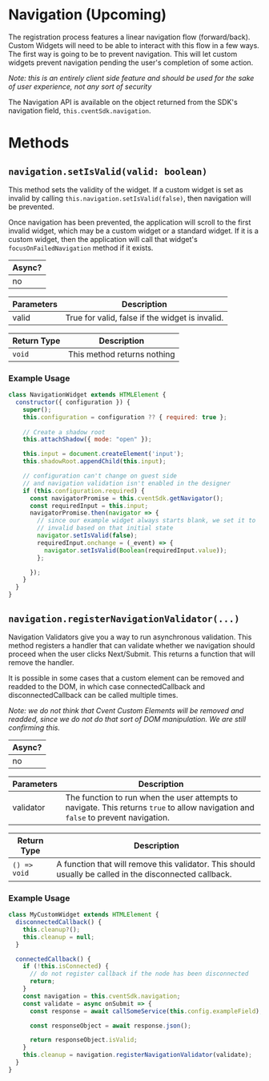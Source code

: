 # Navigation (Upcoming)

The registration process features a linear navigation flow (forward/back). Custom Widgets will need to be able to interact with this flow in a few ways. The first way is going to be to prevent navigation. This will let custom widgets prevent navigation pending the user's completion of some action.

_Note: this is an entirely client side feature and should be used for the sake of user experience, not any sort of security_

The Navigation API is available on the object returned from the SDK's navigation field, `this.cventSdk.navigation`.

# Methods

## `navigation.setIsValid(valid: boolean)`
This method sets the validity of the widget. If a custom widget is set as invalid by calling `this.navigation.setIsValid(false)`, then navigation will be prevented.

Once navigation has been prevented, the application will scroll to the first invalid widget, which may be a custom widget or a standard widget. If it is a custom widget, then the application will call that widget's `focusOnFailedNavigation` method if it exists.

| Async? |
| ---------------------- |
|no|

|Parameters | Description       |
|-------------|-------------------|
|valid| True for valid, false if the widget is invalid.

| Return Type | Description       |
|-------------|-------------------|
| `void`| This method returns nothing |

### Example Usage

```javascript
class NavigationWidget extends HTMLElement {
  constructor({ configuration }) {
    super();
    this.configuration = configuration ?? { required: true };
    
    // Create a shadow root
    this.attachShadow({ mode: "open" });

    this.input = document.createElement('input');
    this.shadowRoot.appendChild(this.input);

    // configuration can't change on guest side
    // and navigation validation isn't enabled in the designer
    if (this.configuration.required) {
      const navigatorPromise = this.cventSdk.getNavigator();
      const requiredInput = this.input;
      navigatorPromise.then(navigator => {
        // since our example widget always starts blank, we set it to
        // invalid based on that initial state
        navigator.setIsValid(false);
        requiredInput.onchange = (_event) => {
          navigator.setIsValid(Boolean(requiredInput.value));
        };

      });
    }
  }
}

```

## `navigation.registerNavigationValidator(...)`

Navigation Validators give you a way to run asynchronous validation. This method registers a handler that can validate whether we navigation should proceed when the user clicks Next/Submit. This returns a function that will remove the handler.

It is possible in some cases that a custom element can be removed and readded to the DOM, in which case connectedCallback and disconnectedCallback can be called multiple times.

_Note: we do not think that Cvent Custom Elements will be removed and readded, since we do not do that sort of DOM manipulation. We are still confirming this._

| Async? |
| ---------------------- |
|no|

|Parameters | Description       |
|-------------|-------------------|
|validator| The function to run when the user attempts to navigate. This returns `true` to allow navigation and `false` to prevent navigation.

| Return Type | Description       |
|-------------|-------------------|
| `() => void`| A function that will remove this validator. This should usually be called in the disconnected callback. |

### Example Usage

```javascript
class MyCustomWidget extends HTMLElement {
  disconnectedCallback() {
    this.cleanup?();
    this.cleanup = null;
  }

  connectedCallback() {
    if (!this.isConnected) {
      // do not register callback if the node has been disconnected
      return;
    }
    const navigation = this.cventSdk.navigation;
    const validate = async onSubmit => {
      const response = await callSomeService(this.config.exampleField);

      const responseObject = await response.json();

      return responseObject.isValid;
    }
    this.cleanup = navigation.registerNavigationValidator(validate);
  }
}

```
